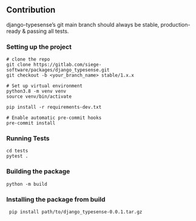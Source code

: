 ## Contribution
django-typesense’s git main branch should always be stable, production-ready & passing all tests.

### Setting up the project
```
# clone the repo
git clone https://gitlab.com/siege-software/packages/django_typesense.git
git checkout -b <your_branch_name> stable/1.x.x

# Set up virtual environment
python3.8 -m venv venv
source venv/bin/activate

pip install -r requirements-dev.txt

# Enable automatic pre-commit hooks
pre-commit install
```

### Running Tests
```
cd tests
pytest .
```

### Building the package
`python -m build`

### Installing the package from build
` pip install path/to/django_typesense-0.0.1.tar.gz`
